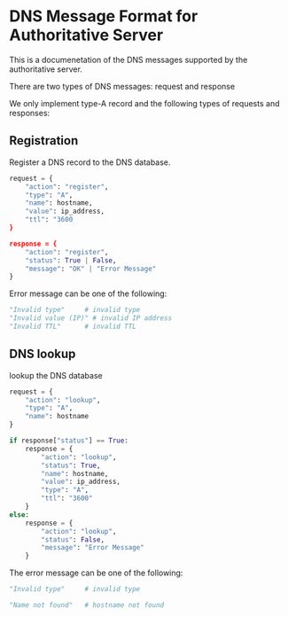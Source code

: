 # DNS Message Format for Authoritative Server

This is a documenetation of the DNS messages supported by the authoritative server.

There are two types of DNS messages: request and response

We only implement type-A record and the following types of requests and responses:

## Registration

Register a DNS record to the DNS database.

```python 
request = {
    "action": "register",
    "type": "A",
    "name": hostname,
    "value": ip_address,
    "ttl": "3600
}

response = {
    "action": "register",
    "status": True | False,
    "message": "OK" | "Error Message"
}
```

Error message can be one of the following:
```python
"Invalid type"     # invalid type
"Invalid value (IP)" # invalid IP address
"Invalid TTL"      # invalid TTL
```

## DNS lookup

lookup the DNS database

```python
request = {
    "action": "lookup",
    "type": "A",
    "name": hostname
}

if response["status"] == True:
    response = {
        "action": "lookup",
        "status": True,
        "name": hostname,
        "value": ip_address,
        "type": "A",
        "ttl": "3600"
    }
else:
    response = {
        "action": "lookup",
        "status": False,
        "message": "Error Message"
    }
```

The error message can be one of the following:

```python
"Invalid type"     # invalid type

"Name not found"   # hostname not found
```